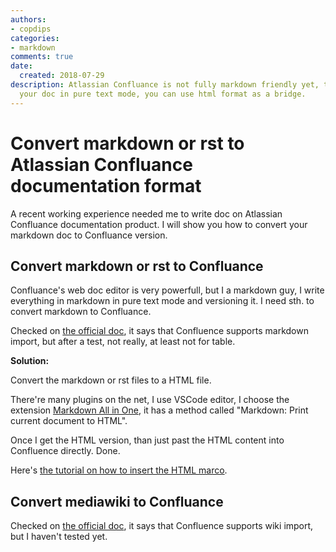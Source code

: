```yaml
---
authors:
- copdips
categories:
- markdown
comments: true
date:
  created: 2018-07-29
description: Atlassian Confluance is not fully markdown friendly yet, to versioning
  your doc in pure text mode, you can use html format as a bridge.
---
```


# Convert markdown or rst to Atlassian Confluance documentation format

A recent working experience needed me to write doc on Atlassian Confluance documentation product. I will show you how to convert your markdown doc to Confluance version.

<!-- more -->

## Convert markdown or rst to Confluance

Confluance's web doc editor is very powerfull, but I a markdown guy, I write everything in markdown in pure text mode and versioning it. I need sth. to convert markdown to Confluance.

Checked on [the official doc](https://confluence.atlassian.com/doc/confluence-wiki-markup-251003035.html#ConfluenceWikiMarkup-markdownCanIinsertmarkdown?), it says that Confluence supports markdown import, but after a test, not really, at least not for table.

**Solution:**

Convert the markdown or rst files to a HTML file.

There're many plugins on the net, I use VSCode editor, I choose the extension [Markdown All in One](https://marketplace.visualstudio.com/items?itemName=yzhang.markdown-all-in-one), it has a method called "Markdown: Print current document to HTML".

Once I get the HTML version, than just past the HTML content into Confluence directly. Done.

Here's [the tutorial on how to insert the HTML marco](https://confluence.atlassian.com/doc/html-macro-38273085.html).

## Convert mediawiki to Confluance

Checked on [the official doc](https://confluence.atlassian.com/doc/confluence-wiki-markup-251003035.html#ConfluenceWikiMarkup-CanItypewikimarkupintotheeditor?), it says that Confluence supports wiki import, but I haven't tested yet.
